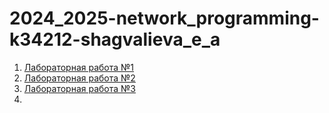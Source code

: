# 2024_2025-network_programming-k34212-shagvalieva_e_a

1. [Лабораторная работа №1](https://github.com/disnexide/2024_2025-network_programming-k34212-shagvalieva_e_a/blob/main/lab1)
2. [Лабораторная работа №2](https://github.com/disnexide/2024_2025-network_programming-k34212-shagvalieva_e_a/tree/main/lab2)
3. [Лабораторная работа №3](https://github.com/disnexide/2024_2025-network_programming-k34212-shagvalieva_e_a/tree/main/lab3)
4. 
